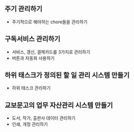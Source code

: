 ## 주기 관리하기

- 주기적으로 해야하는 chore들을 관리하기

## 구독서비스 관리하기

- 서비스, 갱신, 결제카드를 3가지로 관리하기
- 버튼과 자동화 사용하기

## 하위 태스크가 정의된 할 일 관리 시스템 만들기

- 하위 태스크 관리하기

## 교보문고의 업무 자산관리 시스템 만들기

- 도서, 작가, 출판사 데이터 관리하기
- 인쇄, 개정 관리하기

